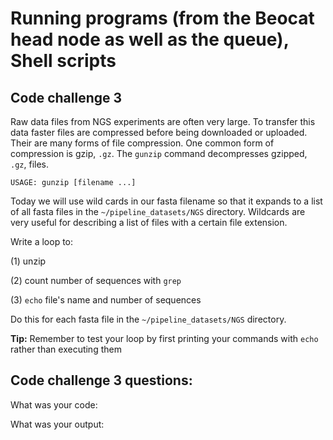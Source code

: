 Running programs (from the Beocat head node as well as the queue), Shell scripts
================================================================================

## Code challenge 3

Raw data files from NGS experiments are often very large. To transfer this data faster files are compressed before being downloaded or uploaded. Their are many forms of file compression. One common form of compression is gzip, `.gz`. The `gunzip` command decompresses gzipped, `.gz`, files.

    USAGE: gunzip [filename ...]

Today we will use wild cards in our fasta filename so that it expands to a list of all fasta files in the `~/pipeline_datasets/NGS` directory. Wildcards are very useful for describing a list of files with a certain file extension. 
 
Write a loop to:

(1) unzip 

(2) count number of sequences with `grep`

(3) `echo` file's name and number of sequences

Do this for each fasta file in the `~/pipeline_datasets/NGS` directory.

**Tip:** Remember to test your loop by first printing your commands with `echo` rather than executing them
 
## Code challenge 3 questions:

What was your code:

What was your output:
 

